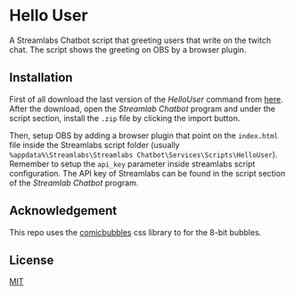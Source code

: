 # Hello User
A Streamlabs Chatbot script that greeting users that write on the twitch chat. The script shows the greeting on OBS by a browser plugin.

## Installation
First of all download the last version of the *HelloUser* command from [here](https://github.com/lucarin91/hellouser-streamlabs/releases).
After the download, open the *Streamlab Chatbot* program and under the script section, install the `.zip` file by clicking the import button.

Then, setup OBS by adding a browser plugin that point on the `index.html` file inside the Streamlabs script folder (usually `%appdata%\Streamlabs\Streamlabs Chatbot\Services\Scripts\HelloUser`).
Remember to setup the `api_key` parameter inside streamlabs script configuration. The API key of Streamlabs can be found in the script section of the *Streamlab Chatbot* program.

## Acknowledgement
This repo uses the [comicbubbles](https://github.com/kaisermann/comicbubbles) css library to for the 8-bit bubbles.

## License
[MIT](/LICENSE)
